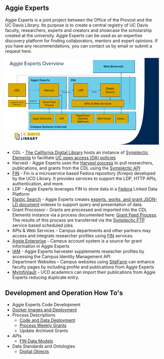 ## Aggie Experts
Aggie Experts is a joint project between the Office of the Provost and the UC Davis Library. Its purpose is to create a central registry of UC Davis faculty, researchers, experts and creators and showcase the scholarship created at the university. Aggie Experts can be used as an expertise discovery platform for finding collaborators, mentors and expert opinions. If you have any recommendations, you can contact us by email or submit a request here.

![Overview of the Aggie Experts Dataflow](doc/Aggie-Experts-Overview.png)

- CDL - [The California Digital Library](https://cdlib.org/) hosts an instance of [Symplectic Elements](https://oapolicy.universityofcalifornia.edu) to facilitate [UC open access (OA) policies](https://osc.universityofcalifornia.edu/for-authors/open-access-policy/policy-faq/) 
- Harvest - Aggie Experts uses the [Harvest process](doc/harvest-process.md) to pull researchers, publications, and grants from the CDL using the [Symplectic API](https://support.symplectic.co.uk/support/solutions/folders/6000177986)
- [FIN](https://github.com/ucd-library/fin/blob/main/docs/README.md) - Fin is a microservice based Fedora repository (fcrepo) developed by the UCD Library. It provides services to support the LDP, HTTP APIs, authentication, and more.   
- LDP - Aggie Experts leverages FIN to store data in a [Fedora](https://wiki.lyrasis.org/display/FF/Fedora+Repository+Home) Linked Data Platform
- [Elastic Search](https://github.com/elastic/elasticsearch) - Aggie Experts creates [experts, works, and grant JSON-LD document](doc/digital_objects.org) indexes to support query and presentation of data.  
- Grant Processor - Grants are processed and imported into the CDL Elements instance via a process documented here: [Grant Feed Process](doc/grant-feed.md). The results of this process are transferred via the [Symplectic FTP](https://support.symplectic.co.uk/support/solutions/articles/6000271954-secure-ftp-server-access) service based scheduled jobs.
- APIs & Web Services - Campus departments and other partners may access and integrate researcher profiles using [FIN](https://github.com/ucd-library/fin/blob/main/docs/README.md) services. 
- [Aggie Enterprise](https://aggieenterprise.ucdavis.edu/) - Campus account system is a source for grant information in Aggie Experts
- [IAM](https://iet-ws.ucdavis.edu/iet-ws/#/home) - Aggie Experts harvester supplements reseacher profiles by accessing the Campus Identity Management API
- Department Websites - Campus websites using [SiteFarm](https://sitefarm.ucdavis.edu/) can enhance faculty pages by including profile and publications from Aggie Experts 
- [MyInfoVault](https://academicaffairs.ucdavis.edu/myinfovault) - UCD academics can import their publications from Aggie Experts reducing duplicate entry.

## Development and Operation How To's

- Aggie Experts Code Development
- [Docker Images and Deployment](doc/docker-deployment.md)
- Process Descriptions
  - [Code and Data Deployment](doc/experts-deploy-harvest.md)
  - [Process Weekly Grants](./doc/grant-feed.md)
  - Update Archived Grants
- APIs
  - [FIN Data Models](https://github.com/ucd-library/fin/tree/main/docs/data-models)
- Data Standards and Ontologies
  - [Digital Objects](./doc/digital_objects.org)


